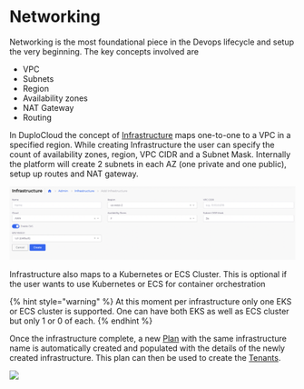 # Networking

Networking is the most foundational piece in the Devops lifecycle and setup the very beginning. The key concepts involved are

* VPC
* Subnets
* Region
* Availability zones
* NAT Gateway
* Routing

In DuploCloud the concept of [Infrastructure](../../getting-started/application-focussed-interface/infrastructure.md) maps one-to-one to a VPC in a specified region. While creating Infrastructure the user can specify the count of availability zones, region, VPC CIDR and a Subnet Mask. Internally the platform will create 2 subnets in each AZ (one private and one public), setup up routes and NAT gateway.&#x20;

![](<../../.gitbook/assets/image (16) (1).png>)

Infrastructure also maps to a Kubernetes or ECS Cluster. This is optional if the user wants to use Kubernetes or ECS for container orchestration

{% hint style="warning" %}
At this moment per infrastructure only one EKS or ECS cluster is supported. One can have both EKS as well as ECS cluster but only 1 or 0 of each.&#x20;
{% endhint %}



Once the infrastructure complete, a new [Plan](../../getting-started/application-focussed-interface/plan.md) with the same infrastructure name is automatically created and populated with the details of the newly created infrastructure. This plan can then be used to create the [Tenants](../../getting-started/application-focussed-interface/tenant.md).

![](https://duplocloud.com/wp-content/uploads/2021/11/infra-plan.png)
